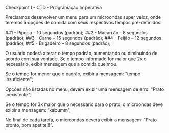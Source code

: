 Checkpoint I - CTD - Programação Imperativa

Precisamos desenvolver um menu para um microondas super veloz, onde teremos 5 opções de comida com seus respectivos tempos pré-definidos.

##1 - Pipoca – 10 segundos (padrão);
##2 - Macarrão – 8 segundos (padrão);
##3 - Carne – 15 segundos (padrão);
##4 - Feijão – 12 segundos (padrão);
##5 - Brigadeiro – 8 segundos (padrão);

O usuário poderá alterar o tempo padrão, aumentando ou diminuindo de acordo com sua vontade. Se o tempo informado for maior que 2x o necessário, exibir mensagem que a comida queimou.

Se o tempo for menor que o padrão, exibir a mensagem: "tempo insuficiente";

Opções não listadas no menu, devem exibir uma mensagem de erro: "Prato inexistente";

Se o tempo for 3x maior que o necessário para o prato, o microondas deve exibir a mensagem: “kabumm”;

No final de cada tarefa, o microondas deverá exibir a mensagem: "Prato pronto, bom apetite!!!".
